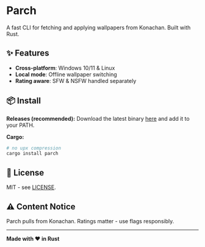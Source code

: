 # Parch

A fast CLI for fetching and applying wallpapers from Konachan.
Built with Rust.

## ✨ Features

* **Cross-platform**: Windows 10/11 & Linux
* **Local mode**: Offline wallpaper switching
* **Rating aware**: SFW & NSFW handled separately

## 📦 Install

**Releases (recommended):**
Download the latest binary [here](https://github.com/signalbean/Parch/releases/latest) and add it to your PATH.

**Cargo:**

```bash
# no upx compression
cargo install parch
```

## 📄 License

MIT - see [LICENSE](LICENSE).

## ⚠️ Content Notice

Parch pulls from Konachan. Ratings matter - use flags responsibly.

---

**Made with ❤️ in Rust**
